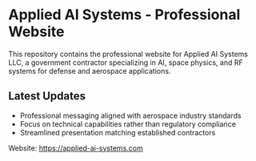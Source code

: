 # Applied AI Systems - Professional Website

This repository contains the professional website for Applied AI Systems LLC, a government
contractor specializing in AI, space physics, and RF systems for defense and aerospace
applications.

## Latest Updates

- Professional messaging aligned with aerospace industry standards
- Focus on technical capabilities rather than regulatory compliance
- Streamlined presentation matching established contractors

Website: <https://applied-ai-systems.com>
